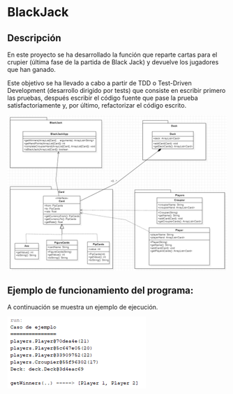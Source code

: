 # BlackJack

## Descripción 

En este proyecto se ha desarrollado la función que reparte cartas para el crupier (última fase de la partida de Black Jack) y devuelve los jugadores que han ganado.

Este objetivo se ha llevado a cabo a partir de TDD o Test-Driven Development (desarrollo dirigido por tests) que consiste en escribir primero las pruebas, después escribir el código fuente que pase la prueba satisfactoriamente y, por último, refactorizar el código escrito.

![Ejemplo BlackJack](https://github.com/FerPellicerKatas/BlackJack/blob/master/Diagrama%20de%20clases%20BlackJack.png)

## Ejemplo de funcionamiento del programa:

A continuación se muestra un ejemplo de ejecución.

![Ejemplo BlackJack](https://github.com/FerPellicerKatas/BlackJack/blob/master/imagenEjemplo/Resultado%20BlackJack.png)

